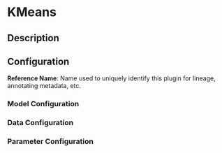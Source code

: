 
# KMeans

## Description

## Configuration
**Reference Name**: Name used to uniquely identify this plugin for lineage, annotating metadata, etc.

### Model Configuration

### Data Configuration

### Parameter Configuration
